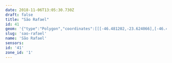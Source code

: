 ```yaml
---
date: 2018-11-06T13:05:30.730Z
draft: false
title: "São Rafael"
id: 41
geom: '{"type":"Polygon","coordinates":[[[-46.481202,-23.624066],[-46.48108,-23.624267],[-46.479812,-23.625146],[-46.478949,-23.62555],[-46.478302,-23.625562],[-46.477438,-23.625911],[-46.477314,-23.626014],[-46.477243,-23.62632],[-46.477249,-23.627113],[-46.477152,-23.627989],[-46.476596,-23.62956],[-46.476596,-23.629737],[-46.47584,-23.630354],[-46.475612,-23.630737],[-46.475462,-23.63084],[-46.47568,-23.631182],[-46.475535,-23.631691],[-46.475528,-23.632463],[-46.475611,-23.632728],[-46.475382,-23.633169],[-46.475517,-23.633584],[-46.475114,-23.634588],[-46.4742,-23.635465],[-46.473841,-23.636255],[-46.473668,-23.636473],[-46.473526,-23.636897],[-46.473564,-23.637042],[-46.473683,-23.637159],[-46.473642,-23.637404],[-46.473442,-23.637634],[-46.473265,-23.637696],[-46.473273,-23.637935],[-46.473102,-23.638169],[-46.472614,-23.638542],[-46.472483,-23.638753],[-46.472314,-23.638876],[-46.471952,-23.638725],[-46.471301,-23.638648],[-46.471239,-23.638572],[-46.469462,-23.638874],[-46.467916,-23.63877],[-46.467635,-23.638774],[-46.467512,-23.638857],[-46.467337,-23.638815],[-46.467164,-23.638905],[-46.467034,-23.638833],[-46.466946,-23.638573],[-46.466803,-23.638435],[-46.466471,-23.638546],[-46.466423,-23.638634],[-46.466006,-23.638902],[-46.465791,-23.638815],[-46.465477,-23.638475],[-46.465109,-23.638498],[-46.465037,-23.638603],[-46.464874,-23.638533],[-46.464422,-23.638578],[-46.464224,-23.638667],[-46.464135,-23.638802],[-46.463965,-23.638767],[-46.46397,-23.638689],[-46.463448,-23.638903],[-46.463201,-23.638799],[-46.462725,-23.639226],[-46.462354,-23.639239],[-46.461837,-23.639468],[-46.461712,-23.639686],[-46.461484,-23.639858],[-46.46148,-23.63994],[-46.461279,-23.639989],[-46.46116,-23.639909],[-46.461039,-23.639912],[-46.460747,-23.640198],[-46.460547,-23.640239],[-46.460555,-23.640293],[-46.46067,-23.640302],[-46.460589,-23.640535],[-46.46007,-23.640709],[-46.459917,-23.640682],[-46.459733,-23.640818],[-46.459626,-23.640823],[-46.459541,-23.640948],[-46.459356,-23.640998],[-46.459064,-23.641335],[-46.458762,-23.641389],[-46.458696,-23.641528],[-46.458459,-23.641668],[-46.458264,-23.641889],[-46.458111,-23.641838],[-46.457827,-23.642001],[-46.457758,-23.641899],[-46.457589,-23.641852],[-46.457256,-23.641586],[-46.456879,-23.64145],[-46.456867,-23.641343],[-46.456546,-23.641351],[-46.455986,-23.641164],[-46.455917,-23.641081],[-46.455241,-23.641099],[-46.455026,-23.640956],[-46.454509,-23.64099],[-46.454298,-23.640902],[-46.454115,-23.640947],[-46.454052,-23.64111],[-46.453628,-23.641519],[-46.453428,-23.641509],[-46.452447,-23.642521],[-46.451233,-23.642474],[-46.450946,-23.642645],[-46.450803,-23.642863],[-46.449711,-23.642942],[-46.449164,-23.643271],[-46.448882,-23.643243],[-46.448873,-23.643324],[-46.448599,-23.643461],[-46.448351,-23.643429],[-46.447595,-23.643599],[-46.446518,-23.644056],[-46.44622,-23.644024],[-46.445772,-23.643807],[-46.445372,-23.643697],[-46.444479,-23.643864],[-46.443612,-23.643781],[-46.443304,-23.643943],[-46.442927,-23.643899],[-46.442599,-23.643609],[-46.441946,-23.642829],[-46.441596,-23.642556],[-46.440989,-23.642158],[-46.43993,-23.641858],[-46.438416,-23.641985],[-46.436018,-23.641334],[-46.435111,-23.641592],[-46.434716,-23.64179],[-46.434209,-23.641888],[-46.432635,-23.641761],[-46.43258,-23.641597],[-46.432258,-23.64134],[-46.431994,-23.641217],[-46.431531,-23.641131],[-46.431615,-23.640693],[-46.431142,-23.64032],[-46.431229,-23.639669],[-46.431439,-23.63949],[-46.431374,-23.639235],[-46.431415,-23.639063],[-46.431796,-23.638639],[-46.431647,-23.637605],[-46.430937,-23.636844],[-46.430108,-23.636454],[-46.429952,-23.6362],[-46.430049,-23.635567],[-46.429978,-23.634561],[-46.429641,-23.633845],[-46.429467,-23.632333],[-46.429667,-23.631219],[-46.429679,-23.630424],[-46.429415,-23.630004],[-46.429073,-23.629633],[-46.428828,-23.629137],[-46.428759,-23.628806],[-46.42851,-23.628602],[-46.428424,-23.628428],[-46.428435,-23.628201],[-46.428707,-23.62807],[-46.429136,-23.627744],[-46.429282,-23.627282],[-46.430071,-23.626496],[-46.430754,-23.625537],[-46.430886,-23.625195],[-46.430819,-23.625079],[-46.430893,-23.624743],[-46.430834,-23.624583],[-46.43107,-23.624193],[-46.431807,-23.623334],[-46.432212,-23.623041],[-46.432371,-23.622847],[-46.433697,-23.622503],[-46.434213,-23.622483],[-46.434429,-23.622372],[-46.434671,-23.622204],[-46.434808,-23.621907],[-46.435252,-23.621407],[-46.435303,-23.621212],[-46.435651,-23.620867],[-46.436457,-23.62043],[-46.436519,-23.620268],[-46.436793,-23.62022],[-46.436852,-23.620275],[-46.436901,-23.620193],[-46.437146,-23.620131],[-46.4372,-23.620037],[-46.437654,-23.619933],[-46.437788,-23.619755],[-46.438261,-23.619563],[-46.438584,-23.619211],[-46.439034,-23.618978],[-46.439112,-23.618804],[-46.439558,-23.618545],[-46.440358,-23.618205],[-46.441758,-23.616957],[-46.443505,-23.616457],[-46.444007,-23.616511],[-46.444117,-23.616449],[-46.444397,-23.616485],[-46.444514,-23.616419],[-46.444881,-23.616389],[-46.445114,-23.6165],[-46.44602,-23.616685],[-46.446184,-23.616454],[-46.446513,-23.616165],[-46.447232,-23.615906],[-46.447596,-23.615478],[-46.447972,-23.615227],[-46.448241,-23.614945],[-46.448529,-23.614486],[-46.449209,-23.613939],[-46.449242,-23.613805],[-46.44969,-23.613162],[-46.44979,-23.612896],[-46.450438,-23.612262],[-46.450663,-23.612166],[-46.450871,-23.611989],[-46.451112,-23.611937],[-46.451536,-23.611577],[-46.452228,-23.611133],[-46.45433,-23.610348],[-46.454545,-23.610223],[-46.454918,-23.610221],[-46.454978,-23.610713],[-46.455421,-23.611544],[-46.45551,-23.611639],[-46.45563,-23.611603],[-46.45668,-23.613104],[-46.456942,-23.613785],[-46.456853,-23.614267],[-46.45721,-23.614299],[-46.458638,-23.614721],[-46.4596,-23.61548],[-46.461093,-23.616034],[-46.462438,-23.616944],[-46.462834,-23.617015],[-46.464181,-23.616817],[-46.464736,-23.616806],[-46.465225,-23.616986],[-46.465731,-23.617344],[-46.465934,-23.617559],[-46.468438,-23.615248],[-46.469196,-23.614762],[-46.471015,-23.614102],[-46.471191,-23.614227],[-46.470902,-23.614519],[-46.470918,-23.614581],[-46.471047,-23.614599],[-46.474571,-23.612873],[-46.475488,-23.613143],[-46.475591,-23.613292],[-46.476593,-23.616817],[-46.477886,-23.618836],[-46.478053,-23.619188],[-46.478191,-23.619733],[-46.478256,-23.621035],[-46.478429,-23.621547],[-46.479006,-23.622432],[-46.479256,-23.622702],[-46.480498,-23.62365],[-46.481202,-23.624066]]]}'
slug: 'sao-rafael'
name: 'São Rafael'
sensors:
id: '41'
zone_id: '1'
---
```

		